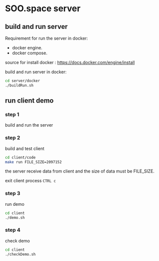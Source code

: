 # SOO.space server

## build and run server

Requirement for run the server in docker:

- docker engine.
- docker compose. 

source for install docker : https://docs.docker.com/engine/install

build and run server in docker:

```bash
cd server/docker
./buildRun.sh
```



##  run client demo

### step 1 

build and run the server 

### step 2 

build and test client

``` bash
cd client/code
make run FILE_SIZE=2097152
```

the server receive data from client and the size of data must be FILE_SIZE.

exit client process `CTRL c`

### step 3

run demo 

``` bash
cd client 
./demo.sh
```

### step 4

check demo 

``` bash
cd client
./checkDemo.sh
```

